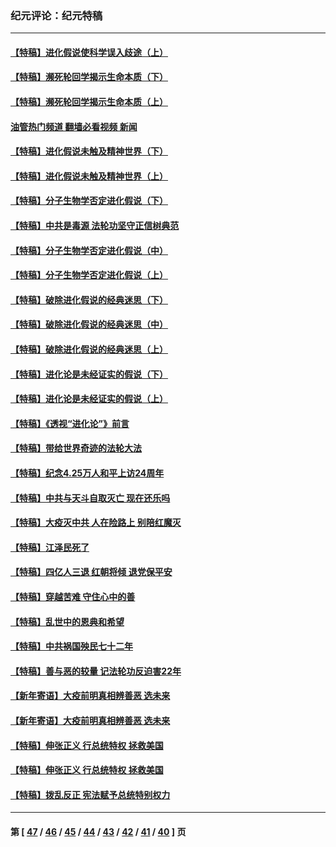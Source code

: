### 纪元评论：纪元特稿
---
#### [【特稿】进化假说使科学误入歧途（上）](../../pages/nsc424/n14081007.md?09300330) 
#### [【特稿】濒死轮回学揭示生命本质（下）](../../pages/nsc424/n14069057.md?09300330) 
#### [【特稿】濒死轮回学揭示生命本质（上）](../../pages/nsc424/n14056006.md?09300330) 
#### [油管热门频道 翻墙必看视频 新闻](ok?09300330)
#### [【特稿】进化假说未触及精神世界（下）](../../pages/nsc424/n14048707.md?09300330) 
#### [【特稿】进化假说未触及精神世界（上）](../../pages/nsc424/n14042113.md?09300330) 
#### [【特稿】分子生物学否定进化假说（下）](../../pages/nsc424/n14038267.md?09300330) 
#### [【特稿】中共是毒源 法轮功坚守正信树典范](../../pages/nsc424/n14037281.md?09300330) 
#### [【特稿】分子生物学否定进化假说（中）](../../pages/nsc424/n14035548.md?09300330) 
#### [【特稿】分子生物学否定进化假说（上）](../../pages/nsc424/n14032398.md?09300330) 
#### [【特稿】破除进化假说的经典迷思（下）](../../pages/nsc424/n14029015.md?09300330) 
#### [【特稿】破除进化假说的经典迷思（中）](../../pages/nsc424/n14027341.md?09300330) 
#### [【特稿】破除进化假说的经典迷思（上）](../../pages/nsc424/n14024749.md?09300330) 
#### [【特稿】进化论是未经证实的假说（下）](../../pages/nsc424/n14022170.md?09300330) 
#### [【特稿】进化论是未经证实的假说（上）](../../pages/nsc424/n14020737.md?09300330) 
#### [【特稿】《透视“进化论”》前言](../../pages/nsc424/n14019941.md?09300330) 
#### [【特稿】带给世界奇迹的法轮大法](../../pages/nsc424/n13994132.md?09300330) 
#### [【特稿】纪念4.25万人和平上访24周年](../../pages/nsc424/n13980883.md?09300330) 
#### [【特稿】中共与天斗自取灭亡 现在还乐吗](../../pages/nsc424/n13897482.md?09300330) 
#### [【特稿】大疫灭中共 人在险路上 别陪红魔灭](../../pages/nsc424/n13890697.md?09300330) 
#### [【特稿】江泽民死了](../../pages/nsc424/n13876300.md?09300330) 
#### [【特稿】四亿人三退 红朝将倾 退党保平安](../../pages/nsc424/n13794378.md?09300330) 
#### [【特稿】穿越苦难 守住心中的善](../../pages/nsc424/n13784979.md?09300330) 
#### [【特稿】乱世中的恩典和希望](../../pages/nsc424/n13734687.md?09300330) 
#### [【特稿】中共祸国殃民七十二年](../../pages/nsc424/n13272607.md?09300330) 
#### [【特稿】善与恶的较量 记法轮功反迫害22年](../../pages/nsc424/n13086597.md?09300330) 
#### [【新年寄语】大疫前明真相辨善恶 选未来](../../pages/nsc424/n12660855.md?09300330) 
#### [【新年寄语】大疫前明真相辨善恶 选未来](../../pages/nsc424/n12660855.md?09300330) 
#### [【特稿】伸张正义 行总统特权 拯救美国](../../pages/nsc424/n12616806.md?09300330) 
#### [【特稿】伸张正义 行总统特权 拯救美国](../../pages/nsc424/n12616806.md?09300330) 
#### [【特稿】拨乱反正 宪法赋予总统特别权力](../../pages/nsc424/n12598306.md?09300330) 

---
#### 第 [ [47](./47.md?09300330) / [46](./46.md?09300330) / [45](./45.md?09300330) / [44](./44.md?09300330) / [43](./43.md?09300330) / [42](./42.md?09300330) / [41](./41.md?09300330) / [40](./40.md?09300330) ] 页
